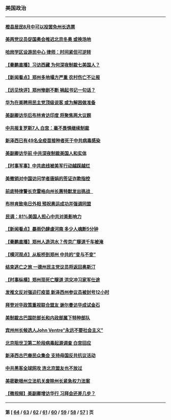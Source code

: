 ### 美国政治
---
#### [橙县居民8月中可以投罢免州长选票](../../pages/ncid1078159/n13111267.md) 
#### [美两党议员促国奥会推迟北京冬奥 或换场地](../../pages/ncid1078159/n13111150.md) 
#### [哈岗学区设游民中心 律师：时间紧但可逆转](../../pages/ncid1078159/n13111196.md) 
#### [【秦鹏直播】习访西藏 为何深夜制裁七美国人？](../../pages/ncid1078159/n13111003.md) 
#### [【新闻看点】郑州多地塌方严重 农村伤亡不让报](../../pages/ncid1078159/n13110980.md) 
#### [【远见快评】郑州惨剧不断 祸起书记一句话？](../../pages/ncid1078159/n13110904.md) 
#### [华为在美聘用民主党顶级说客 或为解困做准备](../../pages/ncid1078159/n13110880.md) 
#### [美副卿访华后布林肯访印度 将聚焦两大议题](../../pages/ncid1078159/n13110741.md) 
#### [中共报复罗斯7人 白宫：毫不畏惧继续制裁](../../pages/ncid1078159/n13110853.md) 
#### [新泽西已有49名全疫苗接种者死于中共病毒感染](../../pages/ncid1078159/n13110739.md) 
#### [美副卿访华前 中共深夜制裁美国人和实体](../../pages/ncid1078159/n13110583.md) 
#### [【时事军事】中共底线被美军行动越踩越烂](../../pages/ncid1078159/n13110570.md) 
#### [美撤销对中国访问学者唐娟的签证诈欺指控](../../pages/ncid1078159/n13110285.md) 
#### [前底特律警长克雷格向州长惠特默发出挑战   ](../../pages/ncid1078159/n13110184.md) 
#### [布林肯致电日外相 预祝奥运成功并强调同盟](../../pages/ncid1078159/n13110014.md) 
#### [民调：81%美国人担心中共对美影响力](../../pages/ncid1078159/n13108488.md) 
#### [【新闻看点】暴雨仍肆虐河南 多少人魂断5分钟](../../pages/ncid1078159/n13107712.md) 
#### [【秦鹏直播】郑州人造洪水？传京广隧道千车被淹](../../pages/ncid1078159/n13108388.md) 
#### [【横河观点】从板桥到郑州 中共的“变与不变”](../../pages/ncid1078159/n13108383.md) 
#### [结束逃亡之旅 一德州民主党议员将返回奥斯汀](../../pages/ncid1078159/n13108309.md) 
#### [【时事纵横】郑州现死亡隧道 洪灾冲习家军仕途](../../pages/ncid1078159/n13108313.md) 
#### [发推文反对强迫打疫苗 新泽西州参议员被封号12小时](../../pages/ncid1078159/n13108307.md) 
#### [拜登对华政策重视联合盟友 谢尔曼访华成试金石](../../pages/ncid1078159/n13108213.md) 
#### [美制裁古巴国防部长和内政部属下特种部队](../../pages/ncid1078159/n13108201.md) 
#### [宾州州长候选人John Ventre“永远不要社会主义”](../../pages/ncid1078159/n13107647.md) 
#### [北京阻世卫第二阶段病毒起源调查 白宫回应](../../pages/ncid1078159/n13107635.md) 
#### [新泽西古巴裔民众集会 支持母国反共抗议活动](../../pages/ncid1078159/n13107944.md) 
#### [中共黑客全球网攻 连北京盟友也不放过](../../pages/ncid1078159/n13107671.md) 
#### [美密歇根州立法机关废除州长紧急权力法案](../../pages/ncid1078159/n13107840.md) 
#### [【微视频】美副卿增访华行 习拜会还差几步？](../../pages/ncid1078159/n13107415.md) 

---
#### 第 [ [64](./64.md) / [63](./63.md) / [62](./62.md) / [61](./61.md) / [60](./60.md) / [59](./59.md) / [58](./58.md) / [57](./57.md) ] 页
